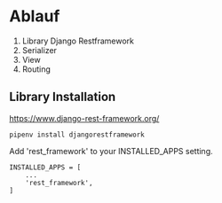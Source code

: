 # Ablauf

1. Library Django Restframework
2. Serializer
3. View
4. Routing



## Library Installation

https://www.django-rest-framework.org/

```
pipenv install djangorestframework
```

Add 'rest_framework' to your INSTALLED_APPS setting.
```
INSTALLED_APPS = [
    ...
    'rest_framework',
]
```
